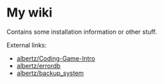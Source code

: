 My wiki
=======

Contains some installation information or other stuff.

External links:

* [albertz/Coding-Game-Intro](https://github.com/albertz/Coding-Game-Intro)
* [albertz/errordb](https://github.com/albertz/errordb)
* [albertz/backup_system](https://github.com/albertz/backup_system)
